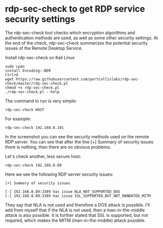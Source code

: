 # rdp-sec-check to get RDP service security settings

The rdp-sec-check tool checks which encryption algorithms and authentication methods are used, as well as some other security settings. At the end of the check, rdp-sec-check summarizes the potential security issues of the Remote Desktop Service.

Install rdp-sec-check on Kali Linux

```
sudo cpan
install Encoding::BER
Ctrl+d
wget https://raw.githubusercontent.com/portcullislabs/rdp-sec-check/master/rdp-sec-check.pl
chmod +x rdp-sec-check.pl
./rdp-sec-check.pl --help
```
 
 The command to run is very simple:
 
```
rdp-sec-check HOST
```
For example:

```
rdp-sec-check 192.168.0.101
```

In the screenshot you can see the security methods used on the remote RDP server. You can see that after the line [+] Summary of security issues there is nothing, then there are no obvious problems.

Let's check another, less secure host:

```
rdp-sec-check 192.168.0.89
```

Here we see the following RDP server security issues:

```
[+] Summary of security issues

[-] 192.168.0.89:3389 has issue NLA_NOT_SUPPORTED_DOS
[-] 192.168.0.89:3389 has issue SSL_SUPPORTED_BUT_NOT_MANDATED_MITM
```

They say that NLA is not used and therefore a DOS attack is possible. I’ll add from myself that if the NLA is not used, then a man-in-the-middle attack is also possible. It is further stated that SSL is supported, but not required, which makes the MITM (man-in-the-middle) attack possible. 
